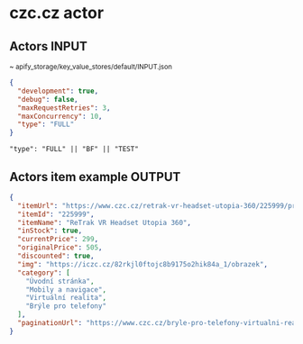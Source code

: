 # czc.cz actor

## Actors INPUT
<sup>~ apify_storage/key_value_stores/default/INPUT.json</sup>

```json
{
  "development": true,
  "debug": false,
  "maxRequestRetries": 3,
  "maxConcurrency": 10,
  "type": "FULL"
}
```
```text
"type": "FULL" || "BF" || "TEST"
```
## Actors item example OUTPUT

```json
{
  "itemUrl": "https://www.czc.cz/retrak-vr-headset-utopia-360/225999/produkt",
  "itemId": "225999",
  "itemName": "ReTrak VR Headset Utopia 360",
  "inStock": true,
  "currentPrice": 299,
  "originalPrice": 505,
  "discounted": true,
  "img": "https://iczc.cz/82rkjl0ftojc8b9175o2hik84a_1/obrazek",
  "category": [
    "Úvodní stránka",
    "Mobily a navigace",
    "Virtuální realita",
    "Brýle pro telefony"
  ],
  "paginationUrl": "https://www.czc.cz/bryle-pro-telefony-virtualni-realita/produkty"
}
```
